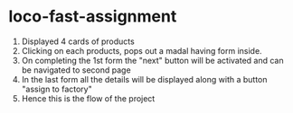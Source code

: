 # loco-fast-assignment
1. Displayed 4 cards of products
2. Clicking on each products, pops out a madal having form inside.
3. On completing the 1st form the "next" button will be activated and can be navigated to second page
4. In the last form all the details will  be displayed along with a button "assign to factory" 
5. Hence this is the flow of the project


